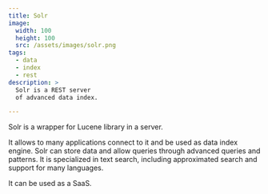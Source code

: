 ```yaml
---
title: Solr
image: 
  width: 100
  height: 100
  src: /assets/images/solr.png
tags:
  - data
  - index
  - rest
description: >
  Solr is a REST server
  of advanced data index.

---
```

Solr is a wrapper for Lucene library in a server.

It allows to many applications connect to it and 
be used as data index engine. 
Solr can store data and allow queries through
advanced queries and patterns.
It is specialized in text search,
including approximated search and
support for many languages.

It can be used as a SaaS.
